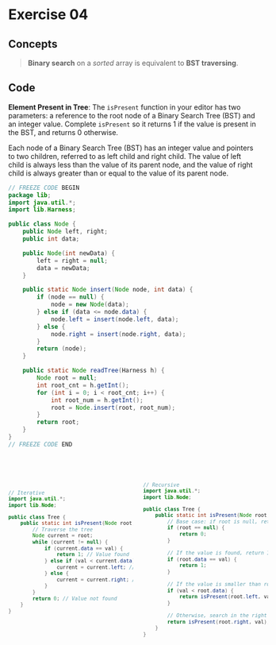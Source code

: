 # Exercise 04

## Concepts

> **Binary search** on a *sorted* array is equivalent to **BST traversing**.

## Code

**Element Present in Tree**: The `isPresent` function in your editor has two parameters: a reference to the root node of a Binary Search Tree (BST) and an integer value. Complete `isPresent` so it returns 1 if the value is present in the BST, and returns 0 otherwise.

Each node of a Binary Search Tree (BST) has an integer value and pointers to two children, referred to as left child and right child. The value of left child is always less than the value of its parent node, and the value of right child is always greater than or equal to the value of its parent node.

```java
// FREEZE CODE BEGIN
package lib;
import java.util.*;
import lib.Harness;

public class Node {
    public Node left, right;
    public int data;

    public Node(int newData) {
        left = right = null;
        data = newData;
    }

    public static Node insert(Node node, int data) {
        if (node == null) {
            node = new Node(data);
        } else if (data <= node.data) {
            node.left = insert(node.left, data);
        } else {
            node.right = insert(node.right, data);
        }
        return (node);
    }

    public static Node readTree(Harness h) {
        Node root = null;
        int root_cnt = h.getInt();
        for (int i = 0; i < root_cnt; i++) {
            int root_num = h.getInt();
            root = Node.insert(root, root_num);
        }
        return root;
    }
}
// FREEZE CODE END
```


<div style="display: flex;">
<div style="width: 50%; padding-right: 10px;">
<pre>    
<code>

```java
// Iterative
import java.util.*;
import lib.Node;

public class Tree { 
    public static int isPresent(Node root, int val) {
        // Traverse the tree
        Node current = root;
        while (current != null) {
            if (current.data == val) {
                return 1; // Value found
            } else if (val < current.data) {
                current = current.left; // Move to the left subtree
            } else {
                current = current.right; // Move to the right subtree
            }
        }
        return 0; // Value not found
    }
}
```

</code>
</pre>
</div>

<div style="width: 50%; padding-left: 10px;">
<pre>
<code>

```java
// Recursive
import java.util.*;
import lib.Node;

public class Tree { 
    public static int isPresent(Node root, int val) {
        // Base case: if root is null, return 0
        if (root == null) {
            return 0;
        }
        
        // If the value is found, return 1
        if (root.data == val) {
            return 1;
        }
        
        // If the value is smaller than root, search in the left subtree
        if (val < root.data) {
            return isPresent(root.left, val);
        }
        
        // Otherwise, search in the right subtree
        return isPresent(root.right, val);
    }
}
```

</code>
</pre>
</div>
</div>
